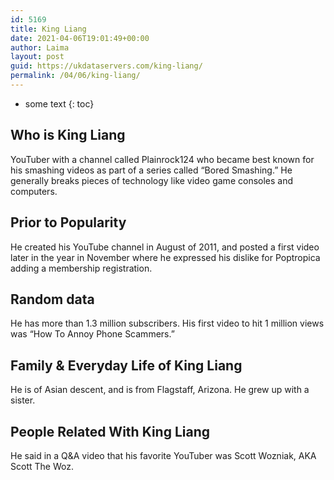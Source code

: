```yaml
---
id: 5169
title: King Liang
date: 2021-04-06T19:01:49+00:00
author: Laima
layout: post
guid: https://ukdataservers.com/king-liang/
permalink: /04/06/king-liang/
---
```


* some text
{: toc}


## Who is King Liang
                  
                  
                  
YouTuber with a channel called Plainrock124 who became best known for his smashing videos as part of a series called &#8220;Bored Smashing.&#8221; He generally breaks pieces of technology like video game consoles and computers.
                  
              
            
              
            
                
                
                
## Prior to Popularity
                  
                  
                  
He created his YouTube channel in August of 2011, and posted a first video later in the year in November where he expressed his dislike for Poptropica adding a membership registration. 
                  
              
            
              
            
                
                
                
## Random data
                  
                  
                  
He has more than 1.3 million subscribers. His first video to hit 1 million views was &#8220;How To Annoy Phone Scammers.&#8221; 
                  
              
            
              
            
                
                
                
## Family & Everyday Life of King Liang
                  
                  
                  
He is of Asian descent, and is from Flagstaff, Arizona. He grew up with a sister. 
                  
              
            
              
            
                
                
                
## People Related With King Liang
                  
                  
                  
He said in a Q&A video that his favorite YouTuber was Scott Wozniak, AKA Scott The Woz. 
                  
              
            
              
            
                
              
            
              
              
            
            
              
            
          
          
          